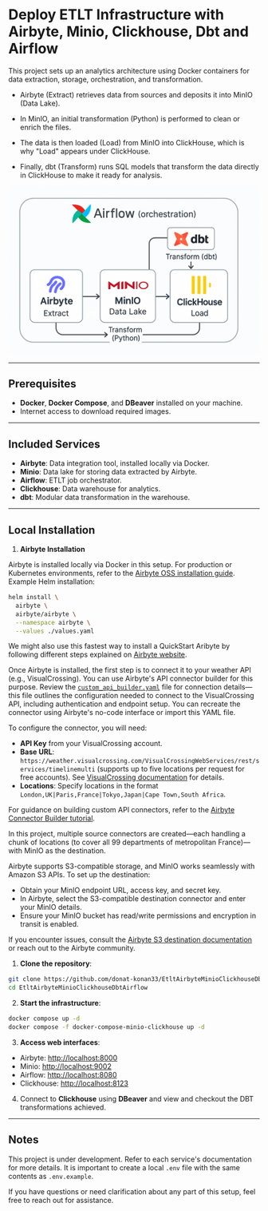 # **Deploy ETLT Infrastructure with Airbyte, Minio, Clickhouse, Dbt and Airflow**

This project sets up an analytics architecture using Docker containers for data extraction, storage, orchestration, and transformation.

- Airbyte (Extract) retrieves data from sources and deposits it into MinIO (Data Lake).

- In MinIO, an initial transformation (Python) is performed to clean or enrich the files.

- The data is then loaded (Load) from MinIO into ClickHouse, which is why "Load" appears under ClickHouse.

- Finally, dbt (Transform) runs SQL models that transform the data directly in ClickHouse to make it ready for analysis.


![flowchart](assets/etlt-diagram.png)

---

## Prerequisites

- **Docker**, **Docker Compose**, and **DBeaver** installed on your machine.
- Internet access to download required images.

---

## Included Services

- **Airbyte**: Data integration tool, installed locally via Docker.
- **Minio**: Data lake for storing data extracted by Airbyte.
- **Airflow**: ETLT job orchestrator.
- **Clickhouse**: Data warehouse for analytics.
- **dbt**: Modular data transformation in the warehouse.

---

## Local Installation

1. **Airbyte Installation**

Airbyte is installed locally via Docker in this setup. For production or Kubernetes environments, refer to the [Airbyte OSS installation guide](https://docs.airbyte.com/platform/deploying-airbyte). Example Helm installation:

```bash
helm install \
  airbyte \
  airbyte/airbyte \
  --namespace airbyte \
  --values ./values.yaml
```

We might also use this fastest way to install a QuickStart Aribyte by following different steps explained on [Airbyte website](https://docs.airbyte.com/platform/using-airbyte/getting-started/oss-quickstart).

Once Airbyte is installed, the first step is to connect it to your weather API (e.g., VisualCrossing). You can use Airbyte's API connector builder for this purpose. Review the [`custom_api_builder.yaml`](airbyte/custom_api_builder.yaml) file for connection details—this file outlines the configuration needed to connect to the VisualCrossing API, including authentication and endpoint setup. You can recreate the connector using Airbyte's no-code interface or import this YAML file.

To configure the connector, you will need:
- **API Key** from your VisualCrossing account.
- **Base URL**: `https://weather.visualcrossing.com/VisualCrossingWebServices/rest/services/timelinemulti` (supports up to five locations per request for free accounts). See [VisualCrossing documentation](https://www.visualcrossing.com/resources/documentation/weather-api/using-the-timeline-weather-api-with-multiple-locations-in-the-same-request/) for details.
- **Locations**: Specify locations in the format `London,UK|Paris,France|Tokyo,Japan|Cape Town,South Africa`.

For guidance on building custom API connectors, refer to the [Airbyte Connector Builder tutorial](https://docs.airbyte.com/platform/connector-development/connector-builder-ui/tutorial).

In this project, multiple source connectors are created—each handling a chunk of locations (to cover all 99 departments of metropolitan France)—with MinIO as the destination.

Airbyte supports S3-compatible storage, and MinIO works seamlessly with Amazon S3 APIs. To set up the destination:
- Obtain your MinIO endpoint URL, access key, and secret key.
- In Airbyte, select the S3-compatible destination connector and enter your MinIO details.
- Ensure your MinIO bucket has read/write permissions and encryption in transit is enabled.

If you encounter issues, consult the [Airbyte S3 destination documentation](https://docs.airbyte.com/integrations/destinations/s3) or reach out to the Airbyte community.



1. **Clone the repository**:
  ```bash
  git clone https://github.com/donat-konan33/EtltAirbyteMinioClickhouseDbtAirflow.git
  cd EtltAirbyteMinioClickhouseDbtAirflow
  ```

2. **Start the infrastructure**:
  ```bash
  docker compose up -d
  docker compose -f docker-compose-minio-clickhouse up -d
  ```

3. **Access web interfaces**:
  - Airbyte: [http://localhost:8000](http://localhost:8000)
  - Minio: [http://localhost:9002](http://localhost:9002)
  - Airflow: [http://localhost:8080](http://localhost:8080)
  - Clickhouse: [http://localhost:8123](http://localhost:8123)

4. Connect to **Clickhouse** using **DBeaver** and view and checkout the DBT transformations achieved.

---

## Notes

This project is under development.
Refer to each service's documentation for more details.
It is important to create a local `.env` file with the same contents as `.env.example`.

If you have questions or need clarification about any part of this setup, feel free to reach out for assistance.
